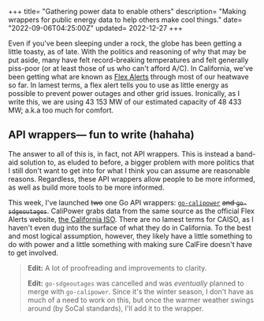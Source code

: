 +++
title= "Gathering power data to enable others"
description= "Making wrappers for public energy data to help others make cool things."
date= "2022-09-06T04:25:00Z"
updated= 2022-12-27
+++

Even if you've been sleeping under a rock, the globe has been getting a little toasty, as of late. With the politics and reasoning of why that may be put aside, many have felt record-breaking temperatures and felt generally piss-poor (or at least those of us who can't afford A/C). In California, we've been getting what are known as [Flex Alerts](https://flexalert.org) through most of our heatwave so far. In lamest terms, a flex alert tells you to use as little energy as possible to prevent power outages and other grid issues. Ironically, as I write this, we are using 43 153 MW of our estimated capacity of 48 433 MW; a.k.a too much for comfort.

## API wrappers— fun to write (hahaha)
The answer to all of this is, in fact, not API wrappers. This is instead a band-aid solution to, as eluded to before, a bigger problem with more politics that I still don't want to get into for what I think you can assume are reasonable reasons. Regardless, these API wrappers allow people to be more informed, as well as build more tools to be more informed.

This week, I've launched ~~two~~ one Go API wrappers: [`go-calipower`](https://github.com/doamatto/go-calipower) ~~and `go-sdgeoutages`~~. CaliPower grabs data from the same source as the official Flex Alerts website, [the California ISO](https://caiso.com). There are no lamest terms for CAISO, as I haven't even dug into the surface of what they do in California. To the best and most logical assumption, however, they likely have a little something to do with power and a little something with making sure CalFire doesn't have to get involved.

> **Edit:** A lot of proofreading and improvements to clarity.
>
> **Edit:** `go-sdgeoutages` was cancelled and was *eventually* planned to merge with `go-calipower`. Since it's the winter season, I don't have as much of a need to work on this, but once the warmer weather swings around (by SoCal standards), I'll add it to the wrapper.
